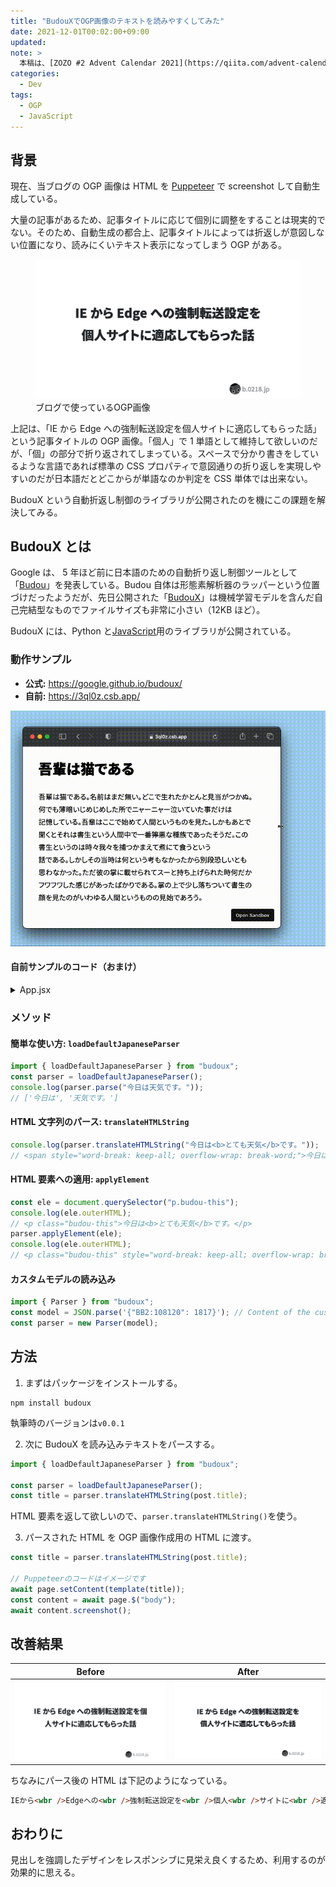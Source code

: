 ```yaml
---
title: "BudouXでOGP画像のテキストを読みやすくしてみた"
date: 2021-12-01T00:02:00+09:00
updated:
note: >
  本稿は、[ZOZO #2 Advent Calendar 2021](https://qiita.com/advent-calendar/2021/zozo) 1日目の記事です。
categories:
  - Dev
tags:
  - OGP
  - JavaScript
---
```


## 背景

現在、当ブログの OGP 画像は HTML を [Puppeteer](https://github.com/puppeteer/puppeteer) で screenshot して自動生成している。

大量の記事があるため、記事タイトルに応じて個別に調整をすることは現実的でない。そのため、自動生成の都合上、記事タイトルによっては折返しが意図しない位置になり、読みにくいテキスト表示になってしまう OGP がある。

<figure>
<img src="/images/budoux-after.png" alt="OGP画像">
<figcaption>ブログで使っているOGP画像</figcaption>
</figure>

上記は、「IE から Edge への強制転送設定を個人サイトに適応してもらった話」という記事タイトルの OGP 画像。「個人」で 1 単語として維持して欲しいのだが、「個」の部分で折り返されてしまっている。スペースで分かり書きをしているような言語であれば標準の CSS プロパティで意図通りの折り返しを実現しやすいのだが日本語だとどこからが単語なのか判定を CSS 単体では出来ない。

BudouX という自動折返し制御のライブラリが公開されたのを機にこの課題を解決してみる。

## BudouX とは

Google は、 5 年ほど前に日本語のための自動折り返し制御ツールとして「[Budou](https://developers-jp.googleblog.com/2016/10/budou.html)」を発表している。Budou 自体は形態素解析器のラッパーという位置づけだったようだが、先日公開された「[BudouX](https://github.com/google/budoux/)」は機械学習モデルを含んだ自己完結型なものでファイルサイズも非常に小さい（12KB ほど）。

BudouX には、Python と[JavaScript](https://github.com/google/budoux/tree/main/javascript/)用のライブラリが公開されている。

### 動作サンプル

- **公式:** https://google.github.io/budoux/
- **自前:** https://3ql0z.csb.app/

![BudouXの動作サンプルアニメーション](/images/budoux-sample.gif)

#### 自前サンプルのコード（おまけ）

<!-- prettier-ignore-start -->
<details>
<summary>App.jsx</summary>

```jsx
import React, { useEffect } from "react";

import { loadDefaultJapaneseParser } from "budoux";
const parser = loadDefaultJapaneseParser();

export default function App() {
  useEffect(() => {
    const elems = document.querySelectorAll(".text");
    elems.forEach((elem) => {
      parser.applyElement(elem);
    });
  });

  return (
    <div className="App">
      <h1 className="text">吾輩は猫である</h1>
      <p className="text">
        吾輩は猫である。名前はまだ無い。どこで生れたかとんと見当がつかぬ。何でも薄暗いじめじめした所でニャーニャー泣いていた事だけは記憶している。吾輩はここで始めて人間というものを見た。しかもあとで聞くとそれは書生という人間中で一番獰悪な種族であったそうだ。この書生というのは時々我々を捕つかまえて煮にて食うという話である。しかしその当時は何という考もなかったから別段恐しいとも思わなかった。ただ彼の掌に載せられてスーと持ち上げられた時何だかフワフワした感じがあったばかりである。掌の上で少し落ちついて書生の顔を見たのがいわゆる人間というものの見始であろう。
      </p>
    </div>
  );
}
```

</details>
<!-- prettier-ignore-end -->

### メソッド

#### 簡単な使い方: `loadDefaultJapaneseParser`

```js
import { loadDefaultJapaneseParser } from "budoux";
const parser = loadDefaultJapaneseParser();
console.log(parser.parse("今日は天気です。"));
// ['今日は', '天気です。']
```

#### HTML 文字列のパース: `translateHTMLString`

```js
console.log(parser.translateHTMLString("今日は<b>とても天気</b>です。"));
// <span style="word-break: keep-all; overflow-wrap: break-word;">今日は<b><wbr>とても<wbr>天気</b>です。</span>
```

#### HTML 要素への適用: `applyElement`

```js
const ele = document.querySelector("p.budou-this");
console.log(ele.outerHTML);
// <p class="budou-this">今日は<b>とても天気</b>です。</p>
parser.applyElement(ele);
console.log(ele.outerHTML);
// <p class="budou-this" style="word-break: keep-all; overflow-wrap: break-word;">今日は<b><wbr>とても<wbr>天気</b>です。</p>
```

#### カスタムモデルの読み込み

```js
import { Parser } from "budoux";
const model = JSON.parse('{"BB2:108120": 1817}'); // Content of the custom model JSON file.
const parser = new Parser(model);
```

## 方法

1. まずはパッケージをインストールする。

```
npm install budoux
```

執筆時のバージョンは`v0.0.1`

2. 次に BudouX を読み込みテキストをパースする。

```js
import { loadDefaultJapaneseParser } from "budoux";

const parser = loadDefaultJapaneseParser();
const title = parser.translateHTMLString(post.title);
```

HTML 要素を返して欲しいので、`parser.translateHTMLString()`を使う。

3. パースされた HTML を OGP 画像作成用の HTML に渡す。

```js
const title = parser.translateHTMLString(post.title);

// Puppeteerのコードはイメージです
await page.setContent(template(title));
const content = await page.$("body");
await content.screenshot();
```

## 改善結果

| Before                                       | After                                      |
| -------------------------------------------- | ------------------------------------------ |
| ![before OGP画像](/images/budoux-before.png) | ![after OGP画像](/images/budoux-after.png) |

ちなみにパース後の HTML は下記のようになっている。

```html
IEから<wbr />Edgeへの<wbr />強制転送設定を<wbr />個人<wbr />サイトに<wbr />適応してもらった<wbr />話
```

## おわりに

見出しを強調したデザインをレスポンシブに見栄え良くするため、利用するのが効果的に思える。
